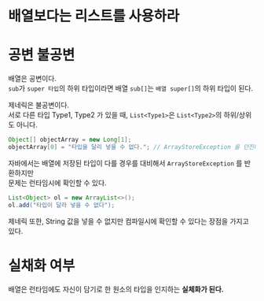 배열보다는 리스트를 사용하라
=======================
# 공변 불공변
배열은 공변이다.   
`sub`가 `super 타입`의 하위 타입이라면 배열 `sub[]`는 `배열 super[]`의 하위 타입이 된다.       

제네릭은 불공변이다.   
서로 다른 타입 Type1, Type2 가 있을 때, `List<Type1>`은 `List<Type2>`의 하위/상위도 아니다.  

```java
Object[] objectArray = new Long[1];
objectArray[0] = "타입을 달리 넣을 수 없다."; // ArrayStoreException 을 던진다.  
```  
자바에서는 배열에 저장된 타입이 다를 경우를 대비해서 `ArrayStoreException` 를 반환하지만   
문제는 런타임시에 확인할 수 있다.  

```java
List<Object> ol = new ArrayList<>();   
ol.add("타입이 달라 넣을 수 없다");   
```
제네릭 또한, String 값을 넣을 수 없지만 컴파일시에 확인할 수 있다는 장점을 가지고 있다.    

# 실채화 여부 
배열은 런타임에도 자신이 담기로 한 원소의 타입을 인지하는 **실체화가 된다.**    
